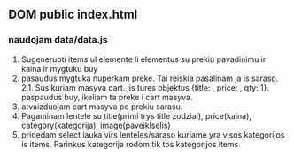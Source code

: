 ## DOM public index.html

### naudojam data/data.js

1. Sugeneruoti items ul elemente li elementus su prekiu pavadinimu ir kaina ir mygtuku buy
2. pasaudus mygtuka nuperkam preke. Tai reiskia pasalinam ja is saraso.
   2.1. Susikuriam masyva cart. jis tures objektus {title: , price: , qty: 1}. paspaudus buy, ikeliam ta preke i cart masyva.
3. atvaizduojam cart masyva po prekiu sarasu.
4. Pagaminam lentele su title(primi trys title zodziai), price(kaina), category(kategorija), image(paveiklselis)
5. pridedam select lauka virs lenteles/saraso kuriame yra visos kategorijos is items. Parinkus kategorija rodom tik tos kategorijos items

